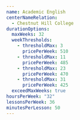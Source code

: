 ```yaml
---
name: Academic English
centerNameRelation:
  - Chestnut Hill College
durationOptions:
  maxWeeks: 32
  weekThresholds:
    - thresholdMax: 3
      pricePerWeek: 510
    - thresholdMax: 11
      pricePerWeek: 485
    - thresholdMax: 23
      pricePerWeek: 470
    - thresholdMax: 31
      pricePerWeek: 425
  exceedMaxWeeks: true
hoursPerWeek: "32"
lessonsPerWeek: 36
minutesPerLesson: 50
---
```

